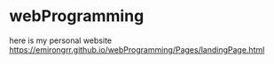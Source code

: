 # webProgramming

here is my personal website
https://emirongrr.github.io/webProgramming/Pages/landingPage.html

